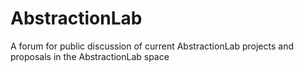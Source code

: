 # AbstractionLab
A forum for public discussion of current AbstractionLab projects and proposals in the AbstractionLab space

